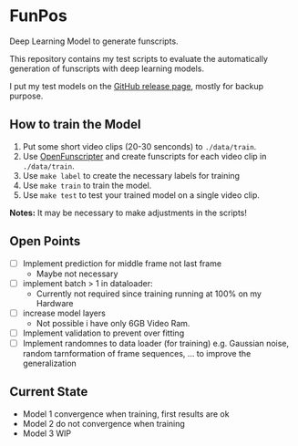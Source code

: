 # FunPos

Deep Learning Model to generate funscripts.

This repository contains my test scripts to evaluate the automatically generation of funscripts with deep learning models.

I put my test models on the [GitHub release page](https://github.com/michael-mueller-git/FunPos/releases), mostly for backup purpose.

## How to train the Model

1. Put some short video clips (20-30 senconds) to `./data/train`.
2. Use [OpenFunscripter](https://github.com/OpenFunscripter/OFS) and create funscripts for each video clip in `./data/train`.
3. Use `make label` to create the necessary labels for training
4. Use `make train` to train the model.
5. Use `make test` to test your trained model on a single video clip.

**Notes:** It may be necessary to make adjustments in the scripts!

## Open Points

- [ ] Implement prediction for middle frame not last frame
  - Maybe not necessary
- [ ] implement batch > 1 in dataloader:
  - Currently not required since training running at 100% on my Hardware
- [ ] increase model layers
  - Not possible i have only 6GB Video Ram.
- [ ] Implement validation to prevent over fitting
- [ ] Implement randomnes to data loader (for training) e.g. Gaussian noise, random tarnformation of frame sequences, ... to improve the generalization

## Current State

- Model 1 convergence when training, first results are ok
- Model 2 do not convergence when training
- Model 3 WIP
